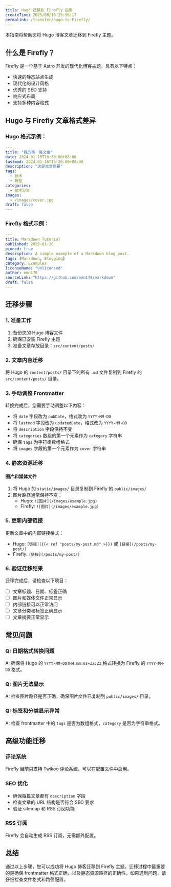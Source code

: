 ```yaml
---
title: Hugo 迁移到 Firefly 指南
createTime: 2025/08/16 23:56:17
permalink: /transfer/hugo-to-Firefly/
---
```



本指南将帮助您将 Hugo 博客文章迁移到 Firefly 主题。

## 什么是 Firefly？

Firefly 是一个基于 Astro 开发的现代化博客主题，具有以下特点：
- 快速的静态站点生成
- 现代化的设计风格
- 优秀的 SEO 支持
- 响应式布局
- 支持多种内容格式

## Hugo 与 Firefly 文章格式差异

### Hugo 格式示例：
```yaml
---
title: "我的第一篇文章"
date: 2024-01-15T10:30:00+08:00
lastmod: 2024-01-16T15:20:00+08:00
description: "这是文章摘要"
tags:
  - 技术
  - 教程
categories:
  - 技术分享
images:
  - /images/cover.jpg
draft: false
---
```

### Firefly 格式示例：
```yaml
---
title: Markdown Tutorial
published: 2025-01-20
pinned: true
description: A simple example of a Markdown blog post.
tags: [Markdown, Blogging]
category: Examples
licenseName: "Unlicensed"
author: emn178
sourceLink: "https://github.com/emn178/markdown"
draft: false
---
```

## 迁移步骤

### 1. 准备工作

1. 备份您的 Hugo 博客文件
2. 确保已安装 Firefly 主题
3. 准备文章存放目录：`src/content/posts/`

### 2. 文章内容迁移

将 Hugo 的 `content/posts/` 目录下的所有 `.md` 文件复制到 Firefly 的 `src/content/posts/` 目录。

### 3. 手动调整 Frontmatter

转换完成后，您需要手动调整以下内容：

- 将 `date` 字段改为 `pubDate`，格式改为 `YYYY-MM-DD`
- 将 `lastmod` 字段改为 `updatedDate`，格式改为 `YYYY-MM-DD`
- 将 `description` 字段保持不变
- 将 `categories` 数组的第一个元素作为 `category` 字符串
- 确保 `tags` 为字符串数组格式
- 将 `images` 字段的第一个元素作为 `cover` 字符串

### 4. 静态资源迁移

#### 图片和媒体文件

1. 将 Hugo 的 `static/images/` 目录复制到 Firefly 的 `public/images/`
2. 图片路径通常保持不变：
   - Hugo: `![图片](/images/example.jpg)`
   - Firefly: `![图片](/images/example.jpg)`

### 5. 更新内部链接

更新文章中的内部链接格式：
- Hugo: `[链接]({{< ref "posts/my-post.md" >}})` 或 `[链接](/posts/my-post/)`
- Firefly: `[链接](/posts/my-post/)`

### 6. 验证迁移结果

迁移完成后，请检查以下项目：

- [ ] 文章标题、日期、标签正确
- [ ] 图片和媒体文件正常显示
- [ ] 内部链接可以正常访问
- [ ] 文章分类和标签正确显示
- [ ] 文章摘要正常显示

## 常见问题

### Q: 日期格式转换问题
A: 确保将 Hugo 的 `YYYY-MM-DDTHH:mm:ss+ZZ:ZZ` 格式转换为 Firefly 的 `YYYY-MM-DD` 格式。

### Q: 图片无法显示
A: 检查图片路径是否正确，确保图片文件已复制到 `public/images/` 目录。

### Q: 标签和分类显示异常
A: 检查 frontmatter 中的 `tags` 是否为数组格式，`category` 是否为字符串格式。

## 高级功能迁移

### 评论系统
Firefly 目前只支持 Twikoo 评论系统，可以在配置文件中启用。

### SEO 优化
- 确保每篇文章都有 `description` 字段
- 检查文章的 URL 结构是否符合 SEO 要求
- 验证 sitemap 和 RSS 订阅功能

### RSS 订阅
Firefly 会自动生成 RSS 订阅，无需额外配置。

## 总结

通过以上步骤，您可以成功将 Hugo 博客迁移到 Firefly 主题。迁移过程中最重要的是确保 frontmatter 格式正确，以及静态资源路径的正确性。如果遇到问题，请仔细检查文件格式和路径配置。